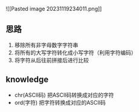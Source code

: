 ![[Pasted image 20231119234011.png]]
## 思路
1. 移除所有非字母数字字符串
2. 将所有的大写字符转化成小写字符（利用字符编码）
3. 将字符从后往前拼接后进行比较
## knowledge
- chr(ASCII码) 把ASCII码转换成对应的字符
- ord(字符)  把字符转换成对应的ASCII码